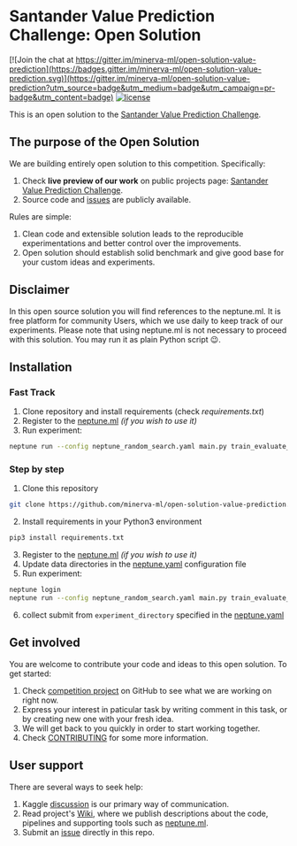 # Santander Value Prediction Challenge: Open Solution

[![Join the chat at https://gitter.im/minerva-ml/open-solution-value-prediction](https://badges.gitter.im/minerva-ml/open-solution-value-prediction.svg)](https://gitter.im/minerva-ml/open-solution-value-prediction?utm_source=badge&utm_medium=badge&utm_campaign=pr-badge&utm_content=badge)
[![license](https://img.shields.io/github/license/mashape/apistatus.svg?maxAge=2592000)](https://github.com/minerva-ml/open-solution-value-prediction/blob/master/LICENSE)

This is an open solution to the [Santander Value Prediction Challenge](https://www.kaggle.com/c/santander-value-prediction-challenge).

## The purpose of the Open Solution
We are building entirely open solution to this competition. Specifically:
1. Check **live preview of our work** on public projects page: [Santander Value Prediction Challenge](https://app.neptune.ml/neptune-ml/Santander-Value-Prediction-Challenge).
1. Source code and [issues](https://github.com/minerva-ml/open-solution-value-prediction/issues) are publicly available.

Rules are simple:
1. Clean code and extensible solution leads to the reproducible experimentations and better control over the improvements.
1. Open solution should establish solid benchmark and give good base for your custom ideas and experiments.

## Disclaimer
In this open source solution you will find references to the neptune.ml. It is free platform for community Users, which we use daily to keep track of our experiments. Please note that using neptune.ml is not necessary to proceed with this solution. You may run it as plain Python script :wink:.

## Installation
### Fast Track
1. Clone repository and install requirements (check _requirements.txt_)
1. Register to the [neptune.ml](https://neptune.ml) _(if you wish to use it)_
1. Run experiment:
```bash
neptune run --config neptune_random_search.yaml main.py train_evaluate_predict --pipeline_name SOME_NAME
```

### Step by step
1. Clone this repository
```bash
git clone https://github.com/minerva-ml/open-solution-value-prediction.git
```
2. Install requirements in your Python3 environment
```bash
pip3 install requirements.txt
```
3. Register to the [neptune.ml](https://neptune.ml) _(if you wish to use it)_
4. Update data directories in the [neptune.yaml](https://github.com/minerva-ml/open-solution-value-prediction/blob/master/neptune.yaml) configuration file
5. Run experiment:
```bash
neptune login
neptune run --config neptune_random_search.yaml main.py train_evaluate_predict --pipeline_name SOME_NAME
```
6. collect submit from `experiment_directory` specified in the [neptune.yaml](https://github.com/minerva-ml/open-solution-value-prediction/blob/master/neptune.yaml)

## Get involved
You are welcome to contribute your code and ideas to this open solution. To get started:
1. Check [competition project](https://github.com/minerva-ml/open-solution-value-prediction/projects/1) on GitHub to see what we are working on right now.
1. Express your interest in paticular task by writing comment in this task, or by creating new one with your fresh idea.
1. We will get back to you quickly in order to start working together.
1. Check [CONTRIBUTING](CONTRIBUTING.md) for some more information.

## User support
There are several ways to seek help:
1. Kaggle [discussion](https://www.kaggle.com/c/santander-value-prediction-challenge) is our primary way of communication.
1. Read project's [Wiki](https://github.com/minerva-ml/open-solution-value-prediction/wiki), where we publish descriptions about the code, pipelines and supporting tools such as [neptune.ml](https://neptune.ml).
1. Submit an [issue]((https://github.com/minerva-ml/open-solution-value-prediction/issues)) directly in this repo.
